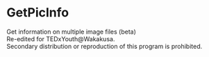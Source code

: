 # GetPicInfo
Get information on multiple image files (beta)  
Re-edited for TEDxYouth@Wakakusa.  
Secondary distribution or reproduction of this program is prohibited.
